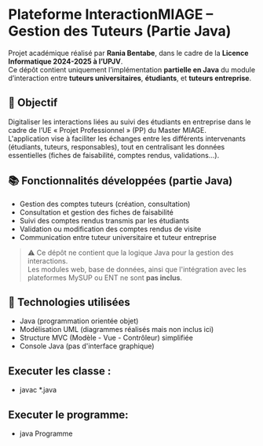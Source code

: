 # Plateforme InteractionMIAGE – Gestion des Tuteurs (Partie Java)

Projet académique réalisé par **Rania Bentabe**, dans le cadre de la **Licence Informatique 2024-2025 à l’UPJV**.  
Ce dépôt contient uniquement l’implémentation **partielle en Java** du module d’interaction entre **tuteurs universitaires**, **étudiants**, et **tuteurs entreprise**.

## 🎯 Objectif

Digitaliser les interactions liées au suivi des étudiants en entreprise dans le cadre de l’UE « Projet Professionnel » (PP) du Master MIAGE.  
L'application vise à faciliter les échanges entre les différents intervenants (étudiants, tuteurs, responsables), tout en centralisant les données essentielles (fiches de faisabilité, comptes rendus, validations...).

## 📚 Fonctionnalités développées (partie Java)

- Gestion des comptes tuteurs (création, consultation)
- Consultation et gestion des fiches de faisabilité
- Suivi des comptes rendus transmis par les étudiants
- Validation ou modification des comptes rendus de visite
- Communication entre tuteur universitaire et tuteur entreprise

> ⚠️ Ce dépôt ne contient que la logique Java pour la gestion des interactions.  
> Les modules web, base de données, ainsi que l'intégration avec les plateformes MySUP ou ENT ne sont **pas inclus**.

## 🧰 Technologies utilisées

- Java (programmation orientée objet)
- Modélisation UML (diagrammes réalisés mais non inclus ici)
- Structure MVC (Modèle - Vue - Contrôleur) simplifiée
- Console Java (pas d'interface graphique)

## Executer les classe : 
- javac *.java
## Executer le programme: 
- java Programme 
